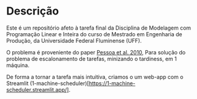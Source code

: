 # Descrição

Este é um repositório afeto à tarefa final da Disciplina de Modelagem com Programação Linear e Inteira do curso de Mestrado em Engenharia de Produção,
da Universidade Federal Fluminense (UFF).

O problema é proveniente do paper [Pessoa et al. 2010](https://www.researchgate.net/profile/Rosiane-De-Freitas-Rodrigues/publication/226907792_Exact_algorithm_over_an_arc-time-indexed_formulation_for_parallel_machine_scheduling_problems/links/0c9605228efb1d404a000000/Exact-algorithm-over-an-arc-time-indexed-formulation-for-parallel-machine-scheduling-problems.pdf?_sg%5B0%5D=started_experiment_milestone&origin=journalDetail&_rtd=e30%3D),
Para solução do problema de escalonamento de tarefas, minizando o tardiness, em 1 máquina.

De forma a tornar a tarefa mais intuitiva, criamos o um web-app com o Streamlit (1-machine-scheduler)[https://1-machine-scheduler.streamlit.app/].
